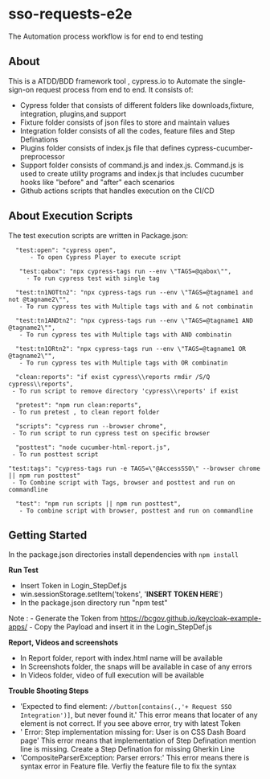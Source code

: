 # sso-requests-e2e

The Automation process workflow is for end to end testing

## About

This is a ATDD/BDD framework tool , cypress.io to Automate the single-sign-on request process from end to end.
It consists of:

- Cypress folder that consists of different folders like downloads,fixture, integration, plugins,and support
- Fixture folder consists of json files to store and maintain values
- Integration folder consists of all the codes, feature files and Step Definations
- Plugins folder consists of index.js file that defines cypress-cucumber-preprocessor
- Support folder consists of command.js and index.js. Command.js is used to create utility programs and index.js that includes cucumber hooks like "before" and "after" each scenarios
- Github actions scripts that handles execution on the CI/CD 


## About Execution Scripts

The test execution scripts are written in Package.json:
	 
      "test:open": "cypress open",
 	      - To open Cypress Player to execute script

 	   "test:qabox": "npx cypress-tags run --env \"TAGS=@qabox\"",
	     - To run cypress test with single tag

      "test:tn1NOTtn2": "npx cypress-tags run --env \"TAGS=@tagname1 and not @tagname2\"",
       - To run cypress tes with Multiple tags with and & not combinatin

      "test:tn1ANDtn2": "npx cypress-tags run --env \"TAGS=@tagname1 AND @tagname2\"",
       - To run cypress tes with Multiple tags with AND combinatin

      "test:tn1ORtn2": "npx cypress-tags run --env \"TAGS=@tagname1 OR @tagname2\"",
       - To run cypress tes with Multiple tags with OR combinatin

      "clean:reports": "if exist cypress\\reports rmdir /S/Q cypress\\reports",
	 - To run script to remove directory 'cypress\\reports' if exist

      "pretest": "npm run clean:reports",
	 - To run pretest , to clean report folder

      "scripts": "cypress run --browser chrome",
	 - To run script to run cypress test on specific browser

      "posttest": "node cucumber-html-report.js",
	 - To run posttest script

	"test:tags": "cypress-tags run -e TAGS=\"@AccessSSO\" --browser chrome || npm run posttest"
  	 - To Combine script with Tags, browser and posttest and run on commandline

      "test": "npm run scripts || npm run posttest",
       - To combine script with browser, posttest and run on commandline

    

## Getting Started

In the package.json directories install dependencies with `npm install`

**Run Test**
- Insert Token in Login_StepDef.js
- win.sessionStorage.setItem('tokens', '**INSERT TOKEN HERE**')
- In the package.json directory run "npm test"

Note : - Generate the Token from https://bcgov.github.io/keycloak-example-apps/
       - Copy the Payload and insert it in the Login_StepDef.js

**Report, Videos and screenshots**

- In Report folder, report with index.html name will be available
- In Screenshots folder, the snaps will be available in case of any errors
- In Videos folder, video of full execution will be available

**Trouble Shooting Steps**
- 'Expected to find element: `//button[contains(.,'+ Request SSO Integration')]`, but never found it.'
This error means that locater of any element is not correct. If you see above error, try with latest Token
- ' Error: Step implementation missing for:  User is on CSS Dash Board page'
This error means that implementation of Step Defination mention line is missing. Create a Step Defination for missing Gherkin Line
- 'CompositeParserException: Parser errors:'
This error means there is syntax error in Feature file. Verfiy the feature file to fix the syntax
